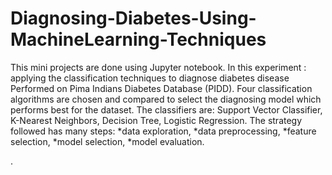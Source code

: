# Diagnosing-Diabetes-Using-MachineLearning-Techniques
This mini projects are done using Jupyter notebook.
In this experiment : applying the classification techniques to diagnose diabetes disease 
Performed on Pima Indians Diabetes Database (PIDD).
Four classification algorithms are chosen and compared to select the diagnosing model which performs best for the dataset. 
The classifiers are: Support Vector Classifier, K-Nearest Neighbors, Decision Tree, Logistic Regression.
The strategy followed has many steps: 
*data exploration, 
*data preprocessing,
*feature selection, 
*model selection, 
*model evaluation. 



.
